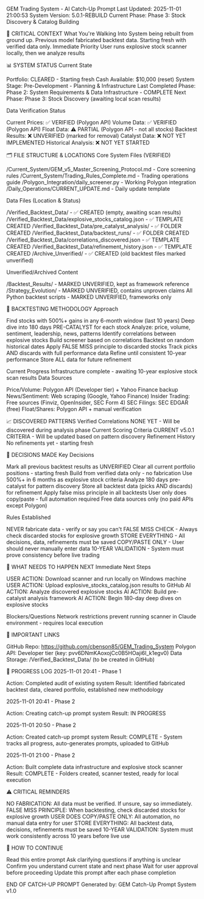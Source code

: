 GEM Trading System - AI Catch-Up Prompt
Last Updated: 2025-11-01 21:00:53
System Version: 5.0.1-REBUILD
Current Phase: Phase 3: Stock Discovery & Catalog Building

🎯 CRITICAL CONTEXT
What You're Walking Into
System being rebuilt from ground up. Previous model fabricated backtest data. Starting fresh with verified data only.
Immediate Priority
User runs explosive stock scanner locally, then we analyze results

📊 SYSTEM STATUS
Current State

Portfolio: CLEARED - Starting fresh
Cash Available: $10,000 (reset)
System Stage: Pre-Development - Planning & Infrastructure
Last Completed Phase: Phase 2: System Requirements & Data Infrastructure - COMPLETE
Next Phase: Phase 3: Stock Discovery (awaiting local scan results)

Data Verification Status

Current Prices: ✅ VERIFIED (Polygon API)
Volume Data: ✅ VERIFIED (Polygon API)
Float Data: ⚠️ PARTIAL (Polygon API - not all stocks)
Backtest Results: ❌ UNVERIFIED (marked for removal)
Catalyst Data: ❌ NOT YET IMPLEMENTED
Historical Analysis: ❌ NOT YET STARTED


🗂️ FILE STRUCTURE & LOCATIONS
Core System Files (VERIFIED)

/Current_System/GEM_v5_Master_Screening_Protocol.md - Core screening rules
/Current_System/Trading_Rules_Complete.md - Trading operations guide
/Polygon_Integration/daily_screener.py - Working Polygon integration
/Daily_Operations/CURRENT_UPDATE.md - Daily update template

Data Files (Location & Status)

/Verified_Backtest_Data/ - ✅ CREATED (empty, awaiting scan results)
/Verified_Backtest_Data/explosive_stocks_catalog.json - ✅ TEMPLATE CREATED
/Verified_Backtest_Data/pre_catalyst_analysis/ - ✅ FOLDER CREATED
/Verified_Backtest_Data/backtest_runs/ - ✅ FOLDER CREATED
/Verified_Backtest_Data/correlations_discovered.json - ✅ TEMPLATE CREATED
/Verified_Backtest_Data/refinement_history.json - ✅ TEMPLATE CREATED
/Archive_Unverified/ - ✅ CREATED (old backtest files marked unverified)

Unverified/Archived Content

/Backtest_Results/ - MARKED UNVERIFIED, kept as framework reference
/Strategy_Evolution/ - MARKED UNVERIFIED, contains unproven claims
All Python backtest scripts - MARKED UNVERIFIED, frameworks only


🔬 BACKTESTING METHODOLOGY
Approach

Find stocks with 500%+ gains in any 6-month window (last 10 years)
Deep dive into 180 days PRE-CATALYST for each stock
Analyze: price, volume, sentiment, leadership, news, patterns
Identify correlations between explosive stocks
Build screener based on correlations
Backtest on random historical dates
Apply FALSE MISS principle to discarded stocks
Track picks AND discards with full performance data
Refine until consistent 10-year performance
Store ALL data for future refinement

Current Progress
Infrastructure complete - awaiting 10-year explosive stock scan results
Data Sources

Price/Volume: Polygon API (Developer tier) + Yahoo Finance backup
News/Sentiment: Web scraping (Google, Yahoo Finance)
Insider Trading: Free sources (Finviz, OpenInsider, SEC Form 4)
SEC Filings: SEC EDGAR (free)
Float/Shares: Polygon API + manual verification


📈 DISCOVERED PATTERNS
Verified Correlations
NONE YET - Will be discovered during analysis phase
Current Scoring Criteria
CURRENT v5.0.1 CRITERIA - Will be updated based on pattern discovery
Refinement History
No refinements yet - starting fresh

🎯 DECISIONS MADE
Key Decisions

Mark all previous backtest results as UNVERIFIED
Clear all current portfolio positions - starting fresh
Build from verified data only - no fabrication
Use 500%+ in 6 months as explosive stock criteria
Analyze 180 days pre-catalyst for pattern discovery
Store all backtest data (picks AND discards) for refinement
Apply false miss principle in all backtests
User only does copy/paste - full automation required
Free data sources only (no paid APIs except Polygon)

Rules Established

NEVER fabricate data - verify or say you can't
FALSE MISS CHECK - Always check discarded stocks for explosive growth
STORE EVERYTHING - All decisions, data, refinements must be saved
COPY/PASTE ONLY - User should never manually enter data
10-YEAR VALIDATION - System must prove consistency before live trading


📝 WHAT NEEDS TO HAPPEN NEXT
Immediate Next Steps

USER ACTION: Download scanner and run locally on Windows machine
USER ACTION: Upload explosive_stocks_catalog.json results to GitHub
AI ACTION: Analyze discovered explosive stocks
AI ACTION: Build pre-catalyst analysis framework
AI ACTION: Begin 180-day deep dives on explosive stocks

Blockers/Questions
Network restrictions prevent running scanner in Claude environment - requires local execution

🔗 IMPORTANT LINKS

GitHub Repo: https://github.com/cbenson85/GEM_Trading_System
Polygon API: Developer tier (key: pvv6DNmKAoxojCc0B5HOaji6I_k1egv0)
Data Storage: /Verified_Backtest_Data/ (to be created in GitHub)


💾 PROGRESS LOG
2025-11-01 20:41 - Phase 1

Action: Completed audit of existing system
Result: Identified fabricated backtest data, cleared portfolio, established new methodology

2025-11-01 20:41 - Phase 2

Action: Creating catch-up prompt system
Result: IN PROGRESS

2025-11-01 20:50 - Phase 2

Action: Created catch-up prompt system
Result: COMPLETE - System tracks all progress, auto-generates prompts, uploaded to GitHub

2025-11-01 21:00 - Phase 2

Action: Built complete data infrastructure and explosive stock scanner
Result: COMPLETE - Folders created, scanner tested, ready for local execution


⚠️ CRITICAL REMINDERS

NO FABRICATION: All data must be verified. If unsure, say so immediately.
FALSE MISS PRINCIPLE: When backtesting, check discarded stocks for explosive growth
USER DOES COPY/PASTE ONLY: All automation, no manual data entry for user
STORE EVERYTHING: All backtest data, decisions, refinements must be saved
10-YEAR VALIDATION: System must work consistently across 10 years before live use


🚀 HOW TO CONTINUE

Read this entire prompt
Ask clarifying questions if anything is unclear
Confirm you understand current state and next phase
Wait for user approval before proceeding
Update this prompt after each phase completion


END OF CATCH-UP PROMPT
Generated by: GEM Catch-Up Prompt System v1.0
